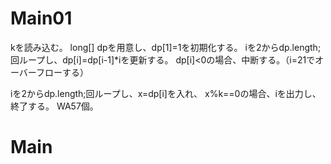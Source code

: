# Main01
kを読み込む。
long[] dpを用意し、dp[1]=1を初期化する。
iを2からdp.length;回ループし、dp[i]=dp[i-1]*iを更新する。
dp[i]<0の場合、中断する。（i=21でオーバーフローする）

iを2からdp.length;回ループし、x=dp[i]を入れ、
x%k==0の場合、iを出力し、終了する。
WA57個。

# Main

